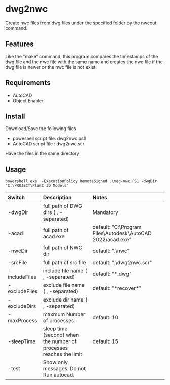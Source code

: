 # dwg2nwc
Create nwc files from dwg files under the specified folder by the nwcout command.

## Features
Like the "make" command,
this program compares the timestamps of the dwg file and the nwc file
with the same name and creates the nwc file if the dwg file is newer
or the nwc file is not exist.

## Requirements
- AutoCAD
- Object Enabler

## Install
Download/Save the following files
- poweshell script file: dwg2nwc.ps1
- AutoCAD script file : dwg2nwc.scr

Have the files in the same directory

## Usage
```
powershell.exe  -ExecutionPolicy RemoteSigned .\meg-nwc.PS1 -dwgDir "C:\PROJECT\Plant 3D Models"
```

|Switch   |Description   |Notes   |
|:---|:---|:---|
| -dwgDir|full path of DWG dirs ( , -separated)|Mandatory|
| -acad|full path of acad.exe|default: "C:\Program Files\Autodesk\AutoCAD 2022\acad.exe"|
| -nwcDir|full path of NWC dir|default: ".\nwc"|
| -srcFile|full path of src file|default: ".\dwg2nwc.scr"|
| -includeFiles|include file name ( , -separated)|default: "*.dwg"|
| -excludeFiles|exclude file name ( , -separated)|default: "\*recover\*"|
| -excludeDirs|exclude dir name ( , -separated)||
| -maxProcess|maxmum Number of processes|default: 10|
| -sleepTime|sleep time (second) when the number of processes reaches the limit|default: 15|
| -test|Show only messages. Do not Run autocad.||
